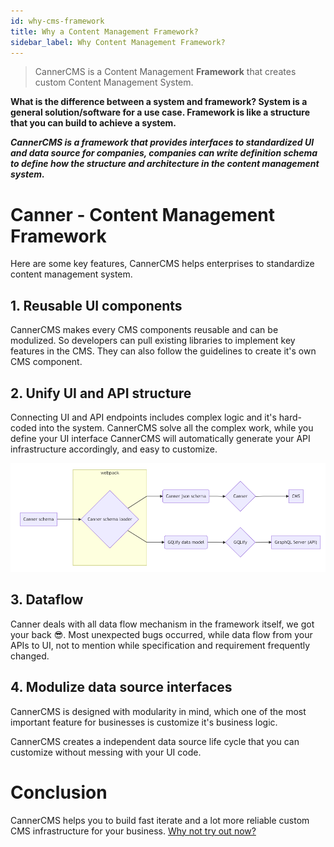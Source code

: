 ```yaml
---
id: why-cms-framework
title: Why a Content Management Framework? 
sidebar_label: Why Content Management Framework?
---
```


> CannerCMS is a Content Management **Framework** that creates custom Content Management System.

**What is the difference between a system and framework? System is a general solution/software for a use case. Framework is like a structure that you can build to achieve a system.**

***CannerCMS is a framework that provides interfaces to standardized UI and data source for companies, companies can write definition schema to define how the structure and architecture in the content management system.***

# Canner - Content Management Framework

Here are some key features, CannerCMS helps enterprises to standardize content management system.


## 1. Reusable UI components

CannerCMS makes every CMS components reusable and can be modulized. So developers can pull existing libraries to implement key features in the CMS. They can also follow the guidelines to create it's own CMS component.

## 2. Unify UI and API structure

Connecting UI and API endpoints includes complex logic and it's hard-coded into the system. CannerCMS solve all the complex work, while you define your UI interface CannerCMS will automatically generate your API infrastructure accordingly, and easy to customize.

![canner-flow](/docs/assets/canner-flow.png)

## 3. Dataflow

Canner deals with all data flow mechanism in the framework itself, we got your back 😎.  Most unexpected bugs occurred, while data flow from your APIs to UI, not to mention while specification and requirement frequently changed.


## 4. Modulize data source interfaces

CannerCMS is designed with modularity in mind, which one of the most important feature for businesses is customize it's business logic.

CannerCMS creates a independent data source life cycle that you can customize without messing with your UI code.

# Conclusion

CannerCMS helps you to build fast iterate and a lot more reliable custom CMS infrastructure for your business. [Why not try out now?](https://www.canner.io/forms/new_user)